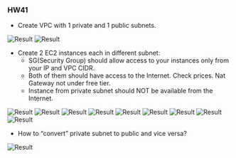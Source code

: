### HW41

- Create VPC with 1 private and 1 public subnets.

![Result](https://i.ibb.co/bHxnj07/VPC.jpg)
![Result](https://i.ibb.co/bbnD605/Subnets.jpg)

- Create 2 EC2 instances each in different subnet:
  - SG(Security Group) should allow access to your instances only from your IP and VPC CIDR.
  - Both of them should have access to the Internet. Check prices. Nat Gateway not under free tier.
  - Instance from private subnet should NOT be available from the Internet.
  
![Result](https://i.ibb.co/gZ5NSW5/Internet-GW.jpg)
![Result](https://i.ibb.co/PDgwcxq/NAT-GW.jpg)
![Result](https://i.ibb.co/4m89LYT/Security-Groups.jpg)
![Result](https://i.ibb.co/SDjBm10/SG-Inbound-rules.jpg)
![Result](https://i.ibb.co/Rz9wDYf/SG-Outbound-rules.jpg)
![Result](https://i.ibb.co/J3nRgtd/Route-tables.jpg)
![Result](https://i.ibb.co/Tmsyvy6/Instance-with-private-subnet.jpg)
![Result](https://i.ibb.co/vQ9FYRH/Instance-with-public-subnet.jpg)
![Result](https://i.ibb.co/vzqPg57/Connect-instance.jpg)


- How to “convert” private subnet to public and vice versa?

![Result](https://i.ibb.co/8cq7vFh/Convert-private-subnet-to-public.jpg)
